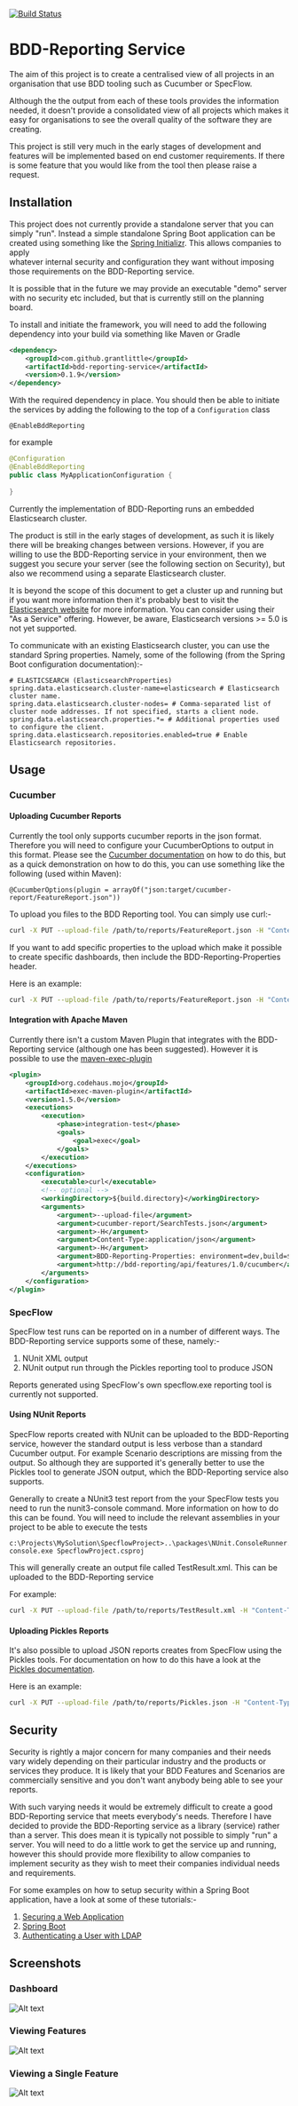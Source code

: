 [![Build Status](https://travis-ci.org/grantlittle/bdd-reporting.png)](https://travis-ci.org/grantlittle/bdd-reporting)

# BDD-Reporting Service

The aim of this project is to create a centralised view of all 
projects in an organisation that use BDD tooling such as Cucumber 
or SpecFlow.

Although the the output from each of these tools provides the information
needed, it doesn't provide a consolidated view of all projects which makes
it easy for organisations to see the overall quality of the software they
are creating.

This project is still very much in the early stages of development and features
will be implemented based on end customer requirements. If there is some feature
that you would like from the tool then please raise a request.

## Installation

This project does not currently provide a standalone server that you can simply "run". 
Instead a simple standalone Spring Boot application can be created using something 
like the [Spring Initializr](http://start.spring.io). This allows companies to apply  
whatever internal security and configuration they want without imposing those 
requirements on the BDD-Reporting service.

It is possible that in the future we may provide an executable "demo" server with no security etc included, but that is 
currently still on the planning board.

To install and initiate the framework, you will need to add the following 
dependency into your build via something like Maven or Gradle

```xml
<dependency>
    <groupId>com.github.grantlittle</groupId>
    <artifactId>bdd-reporting-service</artifactId>
    <version>0.1.9</version>
</dependency>
```

With the required dependency in place. You should then be able to initiate the services 
by adding the following to the top of a ```Configuration``` class

```text
@EnableBddReporting
```

for example

```java
@Configuration
@EnableBddReporting
public class MyApplicationConfiguration {
   
}
```

Currently the implementation of BDD-Reporting runs an embedded Elasticsearch cluster.
 
The product is still in the early stages of development, as such it is likely there will be breaking changes between 
versions. However, if you are willing to use the BDD-Reporting service in your environment, then we suggest you secure 
your server (see the following section on Security), but also we recommend using a separate Elasticsearch cluster.

It is beyond the scope of this document to get a cluster up and running but if you want more information then it's 
probably best to visit the [Elasticsearch website](https://www.elastic.co/products/elasticsearch) for more information. 
You can consider using their "As a Service" offering. However, be aware, Elasticsearch versions >= 5.0 is not yet supported.

To communicate with an existing Elasticsearch cluster, you can use the standard Spring properties. Namely, some of the 
following (from the Spring Boot configuration documentation):-

```properties
# ELASTICSEARCH (ElasticsearchProperties)
spring.data.elasticsearch.cluster-name=elasticsearch # Elasticsearch cluster name.
spring.data.elasticsearch.cluster-nodes= # Comma-separated list of cluster node addresses. If not specified, starts a client node.
spring.data.elasticsearch.properties.*= # Additional properties used to configure the client.
spring.data.elasticsearch.repositories.enabled=true # Enable Elasticsearch repositories.
```

## Usage

### Cucumber

#### Uploading Cucumber Reports

Currently the tool only supports cucumber reports in the json format. Therefore you
will need to configure your CucumberOptions to output in this format. Please see
the [Cucumber documentation](https://cucumber.io/docs/reference/jvm#configuration) 
on how to do this, but as a quick demonstration on
how to do this, you can use something like the following (used within Maven):
```
@CucumberOptions(plugin = arrayOf("json:target/cucumber-report/FeatureReport.json"))
```
To upload you files to the BDD Reporting tool. You can simply use curl:-

```bash
curl -X PUT --upload-file /path/to/reports/FeatureReport.json -H "Content-Type:application/json" http://bdd-reporting-server/api/features/1.0/cucumber
```

If you want to add specific properties to the upload which make it possible to 
create specific dashboards, then include the BDD-Reporting-Properties header. 

Here is an example:

```bash
curl -X PUT --upload-file /path/to/reports/FeatureReport.json -H "Content-Type:application/json" -H "BDD-Reporting-Properties: environment=dev,build=1.1.1" http://bdd-reporting-server/api/features/1.0/cucumber
```

#### Integration with Apache Maven

Currently there isn't a custom Maven Plugin that integrates with the BDD-Reporting service (although one has been suggested). 
However it is possible to use the [maven-exec-plugin](http://www.mojohaus.org/exec-maven-plugin/)
 
```xml
<plugin>
    <groupId>org.codehaus.mojo</groupId>
    <artifactId>exec-maven-plugin</artifactId>
    <version>1.5.0</version>
    <executions>
        <execution>
            <phase>integration-test</phase>
            <goals>
                <goal>exec</goal>
            </goals>
        </execution>
    </executions>
    <configuration>
        <executable>curl</executable>
        <!-- optional -->
        <workingDirectory>${build.directory}</workingDirectory>
        <arguments>
            <argument>--upload-file</argument>
            <argument>cucumber-report/SearchTests.json</argument>
            <argument>-H</argument>
            <argument>Content-Type:application/json</argument>
            <argument>-H</argument>
            <argument>BDD-Reporting-Properties: environment=dev,build=${project.version}</argument>
            <argument>http://bdd-reporting/api/features/1.0/cucumber</argument>
        </arguments>
    </configuration>
</plugin>
``` 

### SpecFlow

SpecFlow test runs can be reported on in a number of different ways. The BDD-Reporting service supports some of these, 
namely:-

1. NUnit XML output
2. NUnit output run through the Pickles reporting tool to produce JSON

Reports generated using SpecFlow's own specflow.exe reporting tool is currently not supported.


#### Using NUnit Reports

SpecFlow reports created with NUnit can be uploaded to the BDD-Reporting service, however the standard output is less 
verbose than a standard Cucumber output. For example Scenario descriptions are missing from the output. So although they 
are supported it's generally better to use the Pickles tool to generate JSON output, which the BDD-Reporting service also
supports.
 

Generally to create a NUnit3 test report from the your SpecFlow tests you need to run the nunit3-console command. 
More information on how to do this can be found. You will need to include the relevant assemblies in your project to 
be able to execute the tests 

```commandline
c:\Projects\MySolution\SpecflowProject>..\packages\NUnit.ConsoleRunner.3.5.0\tools\nunit3-console.exe SpecflowProject.csproj
```

This will generally create an output file called TestResult.xml. This can be uploaded to the BDD-Reporting service

For example:

```bash
curl -X PUT --upload-file /path/to/reports/TestResult.xml -H "Content-Type:text/plain" -H "BDD-Reporting-Properties: environment=dev,build=1.1.1" http://bdd-reporting-server/api/features/1.0/nunit
```
 
#### Uploading Pickles Reports

It's also possible to upload JSON reports creates from SpecFlow using the Pickles tools. For documentation on how to
do this have a look at the [Pickles documentation](http://docs.picklesdoc.com/en/latest/).
 
Here is an example:


```bash
curl -X PUT --upload-file /path/to/reports/Pickles.json -H "Content-Type:application/json" -H "BDD-Reporting-Properties: environment=dev,build=1.1.1" http://bdd-reporting-server/api/features/1.0/pickles
```

## Security

Security is rightly a major concern for many companies and their needs vary widely depending on their particular industry 
and the products or services they produce. It is likely that your BDD Features and Scenarios are commercially sensitive and you don't want anybody being able 
to see your reports.

With such varying needs it would be extremely difficult to create a good BDD-Reporting service that meets everybody's needs. 
Therefore I have decided to provide the BDD-Reporting service as a library (service) rather than a server. 
This does mean it is typically not possible to simply "run" a server. You will need to do a little work to get the service up 
and running, however this should provide more flexibility to allow companies to implement security as they wish to meet their
companies individual needs and requirements.

For some examples on how to setup security within a Spring Boot application, have a look at some of these tutorials:-

1. [Securing a Web Application](https://spring.io/guides/gs/securing-web/)
2. [Spring Boot](https://spring.io/guides/tutorials/spring-boot-oauth2/)
3. [Authenticating a User with LDAP](https://spring.io/guides/gs/authenticating-ldap/)

## Screenshots

### Dashboard

![Alt text](github/images/dashboard.png?raw=true "Dashboard")

### Viewing Features

![Alt text](github/images/features.png?raw=true "Features")

### Viewing a Single Feature

![Alt text](github/images/feature.png?raw=true "Feature")